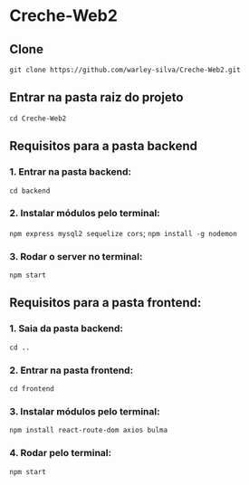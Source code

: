 # Creche-Web2

## Clone

`git clone https://github.com/warley-silva/Creche-Web2.git`

## Entrar na pasta raiz do projeto

`cd Creche-Web2`

## Requisitos para a pasta backend
### 1. Entrar na pasta backend:

`cd backend`

### 2. Instalar módulos pelo terminal:

`npm express mysql2 sequelize cors`;
`npm install -g nodemon`

### 3. Rodar o server no terminal:

`npm start`

## Requisitos para a pasta frontend:
### 1. Saia da pasta backend:

`cd ..`

### 2. Entrar na pasta frontend:

`cd frontend`

### 3. Instalar módulos pelo terminal: 

`npm install react-route-dom axios bulma`

### 4. Rodar pelo terminal:

 `npm start`